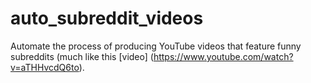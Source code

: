 # auto_subreddit_videos
Automate the process of producing YouTube videos that feature funny subreddits (much like this [video] (https://www.youtube.com/watch?v=aTHHvcdQ6to).
